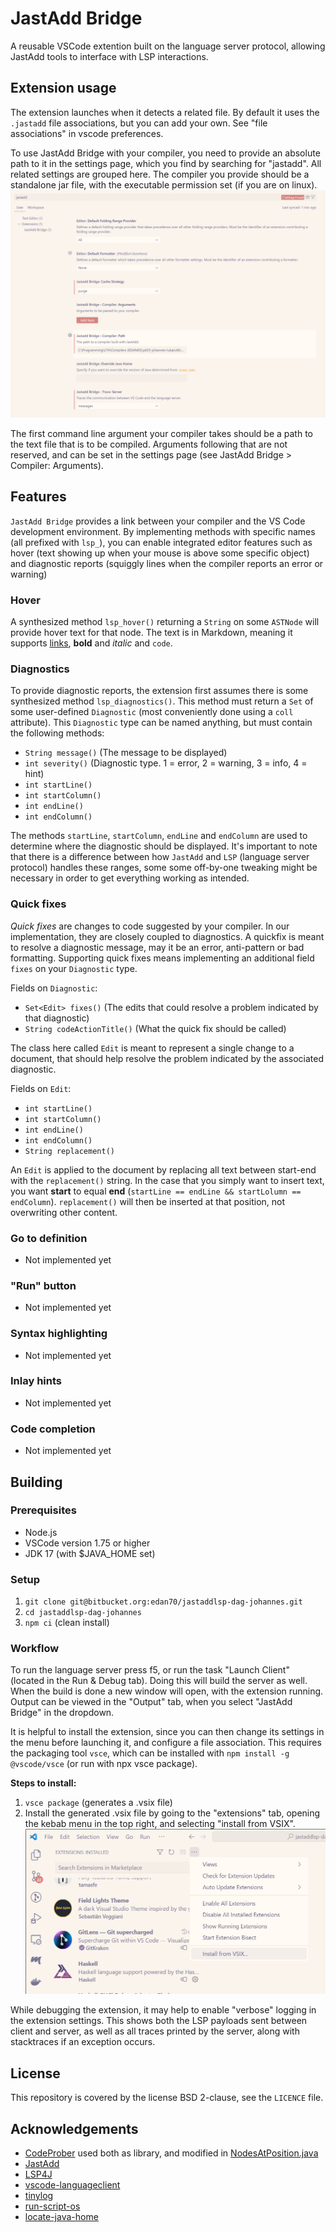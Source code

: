 # JastAdd Bridge

A reusable VSCode extention built on the language server protocol, allowing JastAdd tools to interface with LSP interactions.

## Extension usage

The extension launches when it detects a related file. By default it uses the `.jastadd` file associations, but you can add your own. See "file associations" in vscode preferences.

To use JastAdd Bridge with your compiler, you need to provide an absolute path to it in the settings page, which you find by searching for "jastadd". All related settings are grouped here. The compiler you provide should be a standalone jar file, with the executable permission set (if you are on linux).
![Alt text](docs/settings_page.png)

The first command line argument your compiler takes should be a path to the text file that is to be compiled. Arguments following that are not reserved, and can be set in the settings page (see JastAdd Bridge > Compiler: Arguments).

## Features

`JastAdd Bridge` provides a link between your compiler and the VS Code development environment. By implementing methods with specific names (all prefixed with `lsp_`), you can enable integrated editor features such as hover (text showing up when your mouse is above some specific object) and diagnostic reports (squiggly lines when the compiler reports an error or warning)

### Hover

A synthesized method `lsp_hover()` returning a `String` on some `ASTNode` will provide hover text for that node. The text is in Markdown, meaning it supports [links](https://assets.petco.com/petco/image/upload/f_auto,q_auto/green-tree-frog-care-sheet-hero), **bold** and *italic* and `code`.

### Diagnostics

To provide diagnostic reports, the extension first assumes there is some synthesized method `lsp_diagnostics()`. This method must return a `Set` of some user-defined `Diagnostic` (most conveniently done using a `coll` attribute). This `Diagnostic` type can be named anything, but must contain the following methods:

- `String message()` (The message to be displayed)
- `int severity()` (Diagnostic type. 1 = error, 2 = warning, 3 = info, 4 = hint)
- `int startLine()`
- `int startColumn()`
- `int endLine()`
- `int endColumn()`

The methods `startLine`, `startColumn`, `endLine` and `endColumn` are used to determine where the diagnostic should be displayed. It's important to note that there is a difference between how `JastAdd` and `LSP` (language server protocol) handles these ranges, some some off-by-one tweaking might be necessary in order to get everything working as intended.

### Quick fixes

*Quick fixes* are changes to code suggested by your compiler. In our implementation, they are closely coupled to diagnostics. A quickfix is meant to resolve a diagnostic message, may it be an error, anti-pattern or bad formatting. Supporting quick fixes means implementing an additional field `fixes` on your `Diagnostic` type.

Fields on `Diagnostic`:

- `Set<Edit> fixes()` (The edits that could resolve a problem indicated by that diagnostic)
- `String codeActionTitle()` (What the quick fix should be called)

The class here called `Edit` is meant to represent a single change to a document, that should help resolve the problem indicated by the associated diagnostic.

Fields on `Edit`:

- `int startLine()`
- `int startColumn()`
- `int endLine()`
- `int endColumn()`
- `String replacement()`
  
An `Edit` is applied to the document by replacing all text between start-end with the `replacement()` string. In the case that you simply want to insert text, you want **start** to equal **end** (`startLine == endLine && startLolumn == endColumn`). `replacement()` will then be inserted at that position, not overwriting other content.

### Go to definition

- Not implemented yet

### "Run" button

- Not implemented yet

### Syntax highlighting

- Not implemented yet

### Inlay hints

- Not implemented yet

### Code completion

- Not implemented yet

## Building

### Prerequisites

- Node.js
- VSCode version 1.75 or higher
- JDK 17 (with $JAVA_HOME set)

### Setup

1. `git clone git@bitbucket.org:edan70/jastaddlsp-dag-johannes.git`
2. `cd jastaddlsp-dag-johannes`
3. `npm ci` (clean install)

### Workflow

To run the language server press f5, or run the task "Launch Client" (located in the Run & Debug tab). Doing this will build the server as well. When the build is done a new window will open, with the extension running. Output can be viewed in the "Output" tab, when you select "JastAdd Bridge" in the dropdown.

It is helpful to install the extension, since you can then change its settings in the menu before launching it, and configure a file association. This requires the packaging tool `vsce`, which can be installed with `npm install -g @vscode/vsce` (or run with npx vsce package).

**Steps to install:**

1. `vsce package` (generates a .vsix file)
2. Install the generated .vsix file by going to the "extensions" tab, opening the kebab menu in the top right, and selecting "install from VSIX". ![Alt text](docs/extension_install.png)

While debugging the extension, it may help to enable "verbose" logging in the extension settings. This shows both the LSP payloads sent between client and server, as well as all traces printed by the server, along with stacktraces if an exception occurs.

## License

This repository is covered by the license BSD 2-clause, see the `LICENCE` file.

## Acknowledgements

- [CodeProber](https://github.com/lu-cs-sde/codeprober/) used both as library, and modified in [NodesAtPosition.java](server/src/main/java/org/dagjohannes/util/NodesAtPosition.java)
- [JastAdd](https://jastadd.cs.lth.se/web/)
- [LSP4J](https://github.com/eclipse-lsp4j/lsp4j)
- [vscode-languageclient](https://www.npmjs.com/package/vscode-languageclient)
- [tinylog](https://tinylog.org/v2/)
- [run-script-os](https://www.npmjs.com/package/run-script-os)
- [locate-java-home](https://www.npmjs.com/package/locate-java-home)
